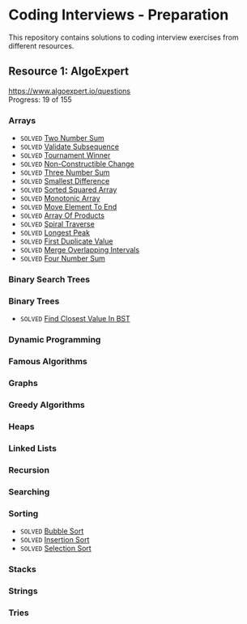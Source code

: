 # Coding Interviews - Preparation
This repository contains solutions to coding interview exercises from different resources.

## Resource 1: AlgoExpert
https://www.algoexpert.io/questions</br>
Progress: 19 of 155

### Arrays
* `SOLVED` [Two Number Sum](../master/app/src/test/java/com/artishevskym/codinginterviews/solutions/algoexpert/arrays/TwoNumberSum.kt)
* `SOLVED` [Validate Subsequence](../master/app/src/test/java/com/artishevskym/codinginterviews/solutions/algoexpert/arrays/ValidateSubsequence.kt)
* `SOLVED` [Tournament Winner](../master/app/src/test/java/com/artishevskym/codinginterviews/solutions/algoexpert/arrays/TournamentWinner.kt)
* `SOLVED` [Non-Constructible Change](../master/app/src/test/java/com/artishevskym/codinginterviews/solutions/algoexpert/arrays/NonConstructibleChange.kt)
* `SOLVED` [Three Number Sum](../master/app/src/test/java/com/artishevskym/codinginterviews/solutions/algoexpert/arrays/ThreeNumberSum.kt)
* `SOLVED` [Smallest Difference](../master/app/src/test/java/com/artishevskym/codinginterviews/solutions/algoexpert/arrays/SmallestDifference.kt)
* `SOLVED` [Sorted Squared Array](../master/app/src/test/java/com/artishevskym/codinginterviews/solutions/algoexpert/arrays/SortedSquaredArray.kt)
* `SOLVED` [Monotonic Array](../master/app/src/test/java/com/artishevskym/codinginterviews/solutions/algoexpert/arrays/MonotonicArray.kt)
* `SOLVED` [Move Element To End](../master/app/src/test/java/com/artishevskym/codinginterviews/solutions/algoexpert/arrays/MoveElementToEnd.kt)
* `SOLVED` [Array Of Products](../master/app/src/test/java/com/artishevskym/codinginterviews/solutions/algoexpert/arrays/ArrayOfProducts.kt)
* `SOLVED` [Spiral Traverse](../master/app/src/test/java/com/artishevskym/codinginterviews/solutions/algoexpert/arrays/SpiralTraverse.kt)
* `SOLVED` [Longest Peak](../master/app/src/test/java/com/artishevskym/codinginterviews/solutions/algoexpert/arrays/LongestPeak.kt)
* `SOLVED` [First Duplicate Value](../master/app/src/test/java/com/artishevskym/codinginterviews/solutions/algoexpert/arrays/FirstDuplicateValue.kt)
* `SOLVED` [Merge Overlapping Intervals](../master/app/src/test/java/com/artishevskym/codinginterviews/solutions/algoexpert/arrays/MergeOverlappingIntervals.kt)
* `SOLVED` [Four Number Sum](../master/app/src/test/java/com/artishevskym/codinginterviews/solutions/algoexpert/arrays/FourNumberSum.kt)

### Binary Search Trees
### Binary Trees
* `SOLVED` [Find Closest Value In BST](../master/app/src/test/java/com/artishevskym/codinginterviews/solutions/algoexpert/bst/FindClosestValueInBST.kt)


### Dynamic Programming
### Famous Algorithms
### Graphs
### Greedy Algorithms
### Heaps
### Linked Lists
### Recursion
### Searching
### Sorting
* `SOLVED` [Bubble Sort](../master/app/src/test/java/com/artishevskym/codinginterviews/solutions/algoexpert/sorting/BubbleSort.kt)
* `SOLVED` [Insertion Sort](../master/app/src/test/java/com/artishevskym/codinginterviews/solutions/algoexpert/sorting/InsertionSort.kt)
* `SOLVED` [Selection Sort](../master/app/src/test/java/com/artishevskym/codinginterviews/solutions/algoexpert/sorting/SelectionSort.kt)

### Stacks
### Strings
### Tries
